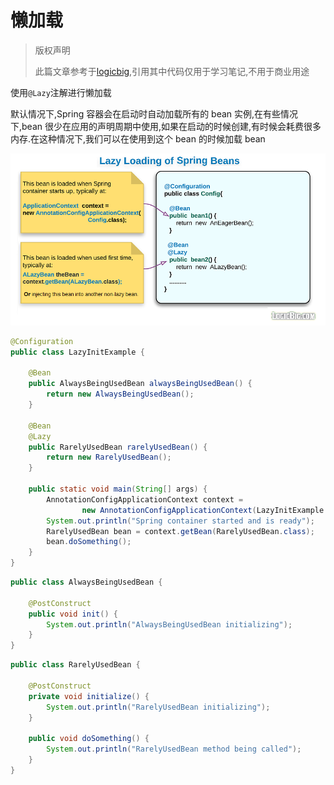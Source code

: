 # 懒加载

> 版权声明
>
> 此篇文章参考于[logicbig](https://www.logicbig.com/),引用其中代码仅用于学习笔记,不用于商业用途



使用`@Lazy`注解进行懒加载

默认情况下,Spring 容器会在启动时自动加载所有的 bean 实例,在有些情况下,bean 很少在应用的声明周期中使用,如果在启动的时候创建,有时候会耗费很多内存.在这种情况下,我们可以在使用到这个 bean 的时候加载 bean

![img](assets/lazy.png)

```java
@Configuration
public class LazyInitExample {

    @Bean
    public AlwaysBeingUsedBean alwaysBeingUsedBean() {
        return new AlwaysBeingUsedBean();
    }

    @Bean
    @Lazy
    public RarelyUsedBean rarelyUsedBean() {
        return new RarelyUsedBean();
    }

    public static void main(String[] args) {
        AnnotationConfigApplicationContext context =
                new AnnotationConfigApplicationContext(LazyInitExample.class);
        System.out.println("Spring container started and is ready");
        RarelyUsedBean bean = context.getBean(RarelyUsedBean.class);
        bean.doSomething();
    }
}

```

```java
public class AlwaysBeingUsedBean {

    @PostConstruct
    public void init() {
        System.out.println("AlwaysBeingUsedBean initializing");
    }
}
```

```java
public class RarelyUsedBean {

    @PostConstruct
    private void initialize() {
        System.out.println("RarelyUsedBean initializing");
    }

    public void doSomething() {
        System.out.println("RarelyUsedBean method being called");
    }
}
```


